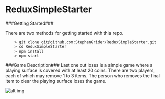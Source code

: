 # ReduxSimpleStarter

###Getting Started###

There are two methods for getting started with this repo.

```
	> git clone git@github.com:StephenGrider/ReduxSimpleStarter.git
	> cd ReduxSimpleStarter
	> npm install
	> npm start
```

###Game Description###
Last one out loses is a simple game where a playing surface is covered with at least 20 coins. There are two players, each of which may remove 1 to 3 items. The person who removes the final item to clear the playing surface loses the game.

![alt img](http://res.cloudinary.com/des3crator/image/upload/v1487254381/preview_tx92sa.png)
